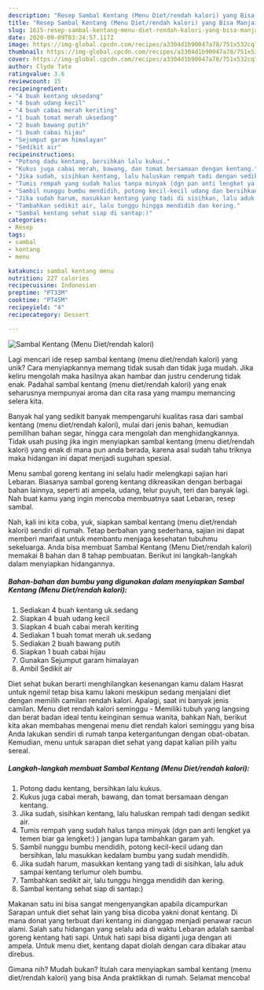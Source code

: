 ```yaml
---
description: "Resep Sambal Kentang (Menu Diet/rendah kalori) yang Bisa Manjain Lidah"
title: "Resep Sambal Kentang (Menu Diet/rendah kalori) yang Bisa Manjain Lidah"
slug: 1615-resep-sambal-kentang-menu-diet-rendah-kalori-yang-bisa-manjain-lidah
date: 2020-09-09T03:24:57.117Z
image: https://img-global.cpcdn.com/recipes/a3304d1b90047a78/751x532cq70/sambal-kentang-menu-dietrendah-kalori-foto-resep-utama.jpg
thumbnail: https://img-global.cpcdn.com/recipes/a3304d1b90047a78/751x532cq70/sambal-kentang-menu-dietrendah-kalori-foto-resep-utama.jpg
cover: https://img-global.cpcdn.com/recipes/a3304d1b90047a78/751x532cq70/sambal-kentang-menu-dietrendah-kalori-foto-resep-utama.jpg
author: Clyde Tate
ratingvalue: 3.6
reviewcount: 15
recipeingredient:
- "4 buah kentang uksedang"
- "4 buah udang kecil"
- "4 buah cabai merah keriting"
- "1 buah tomat merah uksedang"
- "2 buah bawang putih"
- "1 buah cabai hijau"
- "Sejumput garam himalayan"
- "Sedikit air"
recipeinstructions:
- "Potong dadu kentang, bersihkan lalu kukus."
- "Kukus juga cabai merah, bawang, dan tomat bersamaan dengan kentang."
- "Jika sudah, sisihkan kentang, lalu haluskan rempah tadi dengan sedikit air."
- "Tumis rempah yang sudah halus tanpa minyak (dgn pan anti lengket ya temen biar ga lengket:) ) jangan lupa tambahkan garam yah."
- "Sambil nunggu bumbu mendidih, potong kecil-kecil udang dan bersihkan, lalu masukkan kedalam bumbu yang sudah mendidih."
- "Jika sudah harum, masukkan kentang yang tadi di sisihkan, lalu aduk sampai kentang terlumur oleh bumbu."
- "Tambahkan sedikit air, lalu tunggu hingga mendidih dan kering."
- "Sambal kentang sehat siap di santap:)"
categories:
- Resep
tags:
- sambal
- kentang
- menu

katakunci: sambal kentang menu 
nutrition: 227 calories
recipecuisine: Indonesian
preptime: "PT33M"
cooktime: "PT45M"
recipeyield: "4"
recipecategory: Dessert

---
```



![Sambal Kentang (Menu Diet/rendah kalori)](https://img-global.cpcdn.com/recipes/a3304d1b90047a78/751x532cq70/sambal-kentang-menu-dietrendah-kalori-foto-resep-utama.jpg)

Lagi mencari ide resep sambal kentang (menu diet/rendah kalori) yang unik? Cara menyiapkannya memang tidak susah dan tidak juga mudah. Jika keliru mengolah maka hasilnya akan hambar dan justru cenderung tidak enak. Padahal sambal kentang (menu diet/rendah kalori) yang enak seharusnya mempunyai aroma dan cita rasa yang mampu memancing selera kita.

Banyak hal yang sedikit banyak mempengaruhi kualitas rasa dari sambal kentang (menu diet/rendah kalori), mulai dari jenis bahan, kemudian pemilihan bahan segar, hingga cara mengolah dan menghidangkannya. Tidak usah pusing jika ingin menyiapkan sambal kentang (menu diet/rendah kalori) yang enak di mana pun anda berada, karena asal sudah tahu triknya maka hidangan ini dapat menjadi suguhan spesial.

Menu sambal goreng kentang ini selalu hadir melengkapi sajian hari Lebaran. Biasanya sambal goreng kentang dikreasikan dengan berbagai bahan lainnya, seperti ati ampela, udang, telur puyuh, teri dan banyak lagi. Nah buat kamu yang ingin mencoba membuatnya saat Lebaran, resep sambal.


Nah, kali ini kita coba, yuk, siapkan sambal kentang (menu diet/rendah kalori) sendiri di rumah. Tetap berbahan yang sederhana, sajian ini dapat memberi manfaat untuk membantu menjaga kesehatan tubuhmu sekeluarga. Anda bisa membuat Sambal Kentang (Menu Diet/rendah kalori) memakai 8 bahan dan 8 tahap pembuatan. Berikut ini langkah-langkah dalam menyiapkan hidangannya.

<!--inarticleads1-->

##### Bahan-bahan dan bumbu yang digunakan dalam menyiapkan Sambal Kentang (Menu Diet/rendah kalori):

1. Sediakan 4 buah kentang uk.sedang
1. Siapkan 4 buah udang kecil
1. Siapkan 4 buah cabai merah keriting
1. Sediakan 1 buah tomat merah uk.sedang
1. Sediakan 2 buah bawang putih
1. Siapkan 1 buah cabai hijau
1. Gunakan Sejumput garam himalayan
1. Ambil Sedikit air


Diet sehat bukan berarti menghilangkan kesenangan kamu dalam Hasrat untuk ngemil tetap bisa kamu lakoni meskipun sedang menjalani diet dengan memilih camilan rendah kalori. Apalagi, saat ini banyak jenis camilan. Menu diet rendah kalori seminggu - Memiliki tubuh yang langsing dan berat badan ideal tentu keinginan semua wanita, bahkan Nah, berikut kita akan membahas mengenai menu diet rendah kalori seminggu yang bisa Anda lakukan sendiri di rumah tanpa ketergantungan dengan obat-obatan. Kemudian, menu untuk sarapan diet sehat yang dapat kalian pilih yaitu sereal. 

<!--inarticleads2-->

##### Langkah-langkah membuat Sambal Kentang (Menu Diet/rendah kalori):

1. Potong dadu kentang, bersihkan lalu kukus.
1. Kukus juga cabai merah, bawang, dan tomat bersamaan dengan kentang.
1. Jika sudah, sisihkan kentang, lalu haluskan rempah tadi dengan sedikit air.
1. Tumis rempah yang sudah halus tanpa minyak (dgn pan anti lengket ya temen biar ga lengket:) ) jangan lupa tambahkan garam yah.
1. Sambil nunggu bumbu mendidih, potong kecil-kecil udang dan bersihkan, lalu masukkan kedalam bumbu yang sudah mendidih.
1. Jika sudah harum, masukkan kentang yang tadi di sisihkan, lalu aduk sampai kentang terlumur oleh bumbu.
1. Tambahkan sedikit air, lalu tunggu hingga mendidih dan kering.
1. Sambal kentang sehat siap di santap:)


Makanan satu ini bisa sangat mengenyangkan apabila dicampurkan Sarapan untuk diet sehat lain yang bisa dicoba yakni donat kentang. Di mana donat yang terbuat dari kentang ini dianggap menjadi penawar racun alami. Salah satu hidangan yang selalu ada di waktu Lebaran adalah sambal goreng kentang hati sapi. Untuk hati sapi bisa diganti juga dengan ati ampela. Untuk menu diet, kentang dapat diolah dengan cara dibakar atau direbus. 

Gimana nih? Mudah bukan? Itulah cara menyiapkan sambal kentang (menu diet/rendah kalori) yang bisa Anda praktikkan di rumah. Selamat mencoba!
